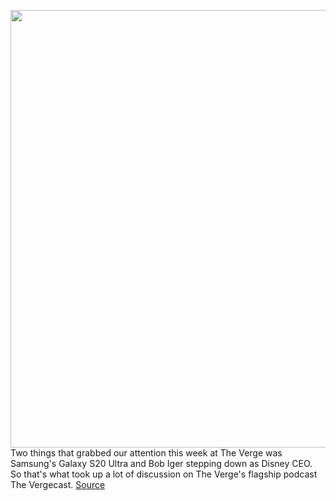<img src='https://cdn.vox-cdn.com/thumbor/IKkXRnsVz-GN1USx1aVtCPzcVX8=/0x0:2040x1360/1200x800/filters:focal(857x517:1183x843)/cdn.vox-cdn.com/uploads/chorus_image/image/66399401/awhite_200223_3916_0077.0.jpg' width='700px' /><br/>
Two things that grabbed our attention this week at The Verge was Samsung's Galaxy S20 Ultra and Bob Iger stepping down as Disney CEO. So that's what took up a lot of discussion on The Verge's flagship podcast The Vergecast.
<a href='https://www.theverge.com/2020/2/28/21157600/podcast-vergecast-disney-samsung-galaxy-s20-camera-bob-iger-ceo'> Source <a/>